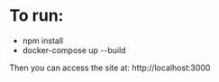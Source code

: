 # To run:
- npm install
- docker-compose up --build

Then you can access the site at: http://localhost:3000